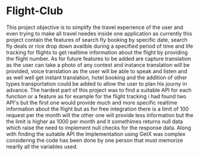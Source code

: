 # Flight-Club


This project objective is to simplify the travel experience of the user and even trying to make all travel needes inside one application as currently this project contain the features of search fly booking by specific date, search fly deals or rice drop down availble during a specified period of time and life tracking for flights to get realtime information about the flight by providing the flight number. As for future features to be added are capture translation as the user can take a photo of any context and instance translation will be provided, voice translation as the user will be able to speak and listen and as well well get instant translation, hotel booking and the addition of other types transportation could be added to allow the user to plan his journy in advance.
The hardest part of this project was to find a suitable API for each function or a feature as for example for the flight tracking i had found two API's but the first one would provide much and more specific realtime information about the flight but as for free integration there is a limit of 100 request per the month will the other one will provide less information but the the limit is higher as 1000 per month and it somethimes returns null data which raise the need to implement null checks for the response data. Along with finding the suitable API the Implementation using GetX was complex considering the code has been done by one person that must memorize nearlly all the variables used.

